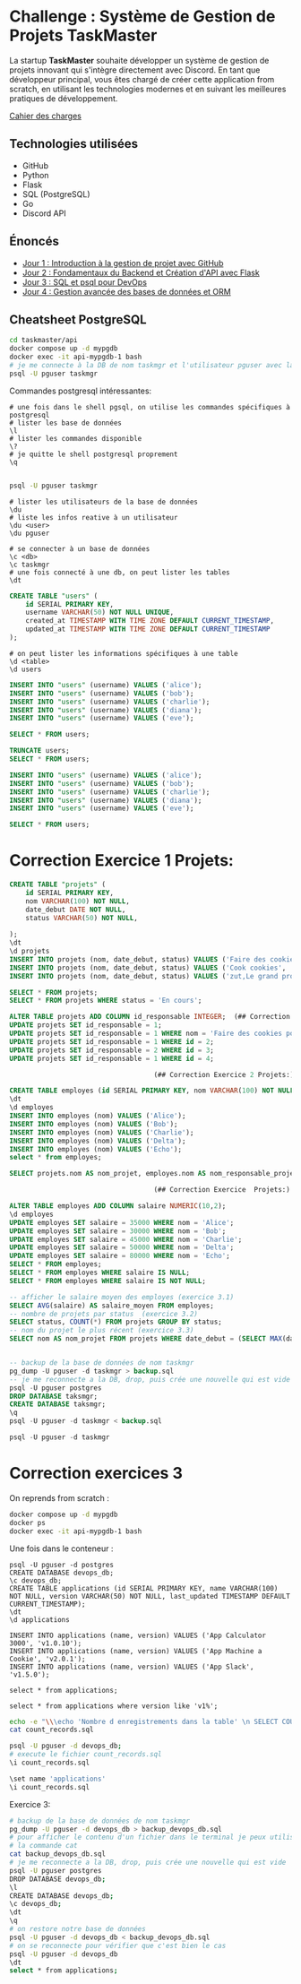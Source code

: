 # Challenge : Système de Gestion de Projets TaskMaster

La startup **TaskMaster** souhaite développer un système de gestion de projets innovant qui s'intègre directement avec Discord. En tant que développeur principal, vous êtes chargé de créer cette application from scratch, en utilisant les technologies modernes et en suivant les meilleures pratiques de développement.

[Cahier des charges](./CDC.md)

## Technologies utilisées

- GitHub
- Python
- Flask
- SQL (PostgreSQL)
- Go
- Discord API

## Énoncés

- [Jour 1 : Introduction à la gestion de projet avec GitHub](./énoncés/J01.md)
- [Jour 2 : Fondamentaux du Backend et Création d'API avec Flask](./énoncés/J02.md)
- [Jour 3 : SQL et psql pour DevOps](./énoncés/J03.md)
- [Jour 4 : Gestion avancée des bases de données et ORM](./énoncés/J04.md)


## Cheatsheet PostgreSQL 

```bash
cd taskmaster/api
docker compose up -d mypgdb
docker exec -it api-mypgdb-1 bash
# je me connecte à la DB de nom taskmgr et l'utilisateur pguser avec la commande psql 
psql -U pguser taskmgr

```

Commandes postgresql intéressantes: 
```
# une fois dans le shell pgsql, on utilise les commandes spécifiques à postgresql
# lister les base de données
\l  
# lister les commandes disponible
\?
# je quitte le shell postgresql proprement
\q


```

```bash
psql -U pguser taskmgr
```

```
# lister les utilisateurs de la base de données 
\du
# liste les infos reative à un utilisateur
\du <user>
\du pguser

# se connecter à un base de données
\c <db>
\c taskmgr
# une fois connecté à une db, on peut lister les tables
\dt 
```

```sql
CREATE TABLE "users" (
    id SERIAL PRIMARY KEY,
    username VARCHAR(50) NOT NULL UNIQUE,
    created_at TIMESTAMP WITH TIME ZONE DEFAULT CURRENT_TIMESTAMP,
    updated_at TIMESTAMP WITH TIME ZONE DEFAULT CURRENT_TIMESTAMP
);
```

```
# on peut lister les informations spécifiques à une table
\d <table>
\d users
```

```sql
INSERT INTO "users" (username) VALUES ('alice');
INSERT INTO "users" (username) VALUES ('bob');
INSERT INTO "users" (username) VALUES ('charlie');
INSERT INTO "users" (username) VALUES ('diana');
INSERT INTO "users" (username) VALUES ('eve');

SELECT * FROM users;

TRUNCATE users;
SELECT * FROM users;

INSERT INTO "users" (username) VALUES ('alice');
INSERT INTO "users" (username) VALUES ('bob');
INSERT INTO "users" (username) VALUES ('charlie');
INSERT INTO "users" (username) VALUES ('diana');
INSERT INTO "users" (username) VALUES ('eve');

SELECT * FROM users;
```

# Correction Exercice 1 Projets:  

```sql
CREATE TABLE "projets" (
    id SERIAL PRIMARY KEY,
    nom VARCHAR(100) NOT NULL,
    date_debut DATE NOT NULL,
    status VARCHAR(50) NOT NULL,
    
);
\dt
\d projets
INSERT INTO projets (nom, date_debut, status) VALUES ('Faire des cookies pour la promo', '2024-10-20', 'En cours');
INSERT INTO projets (nom, date_debut, status) VALUES ('Cook cookies', '2024-08-10', 'Terminé');
INSERT INTO projets (nom, date_debut, status) VALUES ('zut,Le grand projet pas si grand', '2024-05-03', 'Encours');

SELECT * FROM projets;
SELECT * FROM projets WHERE status = 'En cours';

ALTER TABLE projets ADD COLUMN id_responsable INTEGER;  (## Correction Exercice 2 Projets:)
UPDATE projets SET id_responsable = 1;
UPDATE projets SET id_responsable = 1 WHERE nom = 'Faire des cookies pour la promo';
UPDATE projets SET id_responsable = 1 WHERE id = 2;
UPDATE projets SET id_responsable = 2 WHERE id = 3;
UPDATE projets SET id_responsable = 1 WHERE id = 4;

                                    (## Correction Exercice 2 Projets:)

CREATE TABLE employes (id SERIAL PRIMARY KEY, nom VARCHAR(100) NOT NULL);
\dt
\d employes
INSERT INTO employes (nom) VALUES ('Alice');
INSERT INTO employes (nom) VALUES ('Bob');
INSERT INTO employes (nom) VALUES ('Charlie');
INSERT INTO employes (nom) VALUES ('Delta');
INSERT INTO employes (nom) VALUES ('Echo');
select * from employes;

SELECT projets.nom AS nom_projet, employes.nom AS nom_responsable_projet FROM projets JOIN employes ON projets.id_responsable = employes.id;

                                    (## Correction Exercice  Projets:)

ALTER TABLE employes ADD COLUMN salaire NUMERIC(10,2);
\d employes
UPDATE employes SET salaire = 35000 WHERE nom = 'Alice'; 
UPDATE employes SET salaire = 30000 WHERE nom = 'Bob';
UPDATE employes SET salaire = 45000 WHERE nom = 'Charlie';
UPDATE employes SET salaire = 50000 WHERE nom = 'Delta';
UPDATE employes SET salaire = 80000 WHERE nom = 'Echo';
SELECT * FROM employes;
SELECT * FROM employes WHERE salaire IS NULL;
SELECT * FROM employes WHERE salaire IS NOT NULL;

-- afficher le salaire moyen des employes (exercice 3.1)
SELECT AVG(salaire) AS salaire_moyen FROM employes;
-- nombre de projets par status  (exercice 3.2)
SELECT status, COUNT(*) FROM projets GROUP BY status; 
-- nom du projet le plus récent (exercice 3.3)
SELECT nom AS nom_projet FROM projets WHERE date_debut = (SELECT MAX(date_debut) FROM projets);


-- backup de la base de données de nom taskmgr
pg_dump -U pguser -d taskmgr > backup.sql
-- je me reconnecte a la DB, drop, puis crée une nouvelle qui est vide 
psql -U pguser postgres
DROP DATABASE taksmgr;
CREATE DATABASE taksmgr; 
\q
psql -U pguser -d taskmgr < backup.sql 

psql -U pguser -d taskmgr

```
# Correction exercices 3

On reprends from scratch : 
```bash
docker compose up -d mypgdb
docker ps
docker exec -it api-mypgdb-1 bash
```
Une fois dans le conteneur : 
```
psql -U pguser -d postgres
CREATE DATABASE devops_db;
\c devops_db;
CREATE TABLE applications (id SERIAL PRIMARY KEY, name VARCHAR(100) NOT NULL, version VARCHAR(50) NOT NULL, last_updated TIMESTAMP DEFAULT CURRENT_TIMESTAMP);
\dt 
\d applications

INSERT INTO applications (name, version) VALUES ('App Calculator 3000', 'v1.0.10');
INSERT INTO applications (name, version) VALUES ('App Machine a Cookie', 'v2.0.1');
INSERT INTO applications (name, version) VALUES ('App Slack', 'v1.5.0');

select * from applications;

select * from applications where version like 'v1%';

```


```bash
echo -e "\\\echo 'Nombre d enregistrements dans la table' \n SELECT COUNT(*) FROM :name; " > count_records.sql
cat count_records.sql

psql -U pguser -d devops_db;
# execute le fichier count_records.sql
\i count_records.sql

\set name 'applications'
\i count_records.sql
```

Exercice 3: 
```bash
# backup de la base de données de nom taskmgr
pg_dump -U pguser -d devops_db > backup_devops_db.sql
# pour afficher le contenu d'un fichier dans le terminal je peux utiliser 
# la commande cat 
cat backup_devops_db.sql
# je me reconnecte a la DB, drop, puis crée une nouvelle qui est vide 
psql -U pguser postgres
DROP DATABASE devops_db;
\l
CREATE DATABASE devops_db; 
\c devops_db;
\dt
\q
# on restore notre base de données 
psql -U pguser -d devops_db < backup_devops_db.sql
# on se reconnecte pour vérifier que c'est bien le cas
psql -U pguser -d devops_db
\dt 
select * from applications;
``` 